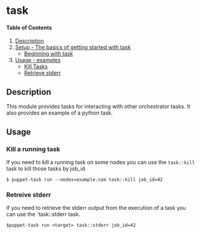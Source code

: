 # task

#### Table of Contents

1. [Description](#description)
1. [Setup - The basics of getting started with task](#setup)
    * [Beginning with task](#beginning-with-task)
1. [Usage - examples](#usage)
    * [Kill Tasks](#kill-a-running-task)
    * [Retrieve stderr](#retrieve-stderr)

## Description

This module provides tasks for interacting with other orchestrator tasks. It
also provides an example of a python task.

## Usage

### Kill a running task

If you need to kill a running task on some nodes you can use the `task::kill`
task to kill those tasks by job_id

```
$ puppet-task run --nodes=example.com task::kill job_id=42
```

### Retreive stderr

If you need to retrieve the stderr output from the execution of a task you can
use the `task::stderr task.

```
$puppet-task run <target> task::stderr job_id=42
```
